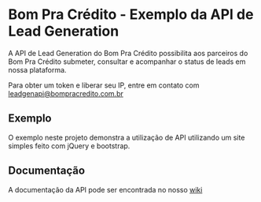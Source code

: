 # Bom Pra Crédito - Exemplo da API de Lead Generation

A API de Lead Generation do Bom Pra Crédito possibilita aos parceiros do Bom Pra Crédito submeter, consultar e acompanhar o status de leads em nossa plataforma.

Para obter um token e liberar seu IP, entre em contato com leadgenapi@bompracredito.com.br

## Exemplo

O exemplo neste projeto demonstra a utilização de API utilizando um site simples feito com jQuery e bootstrap.

## Documentação
A documentação da API pode ser encontrada no nosso [wiki]

[wiki]:http://wiki.bompracredito.com.br/

